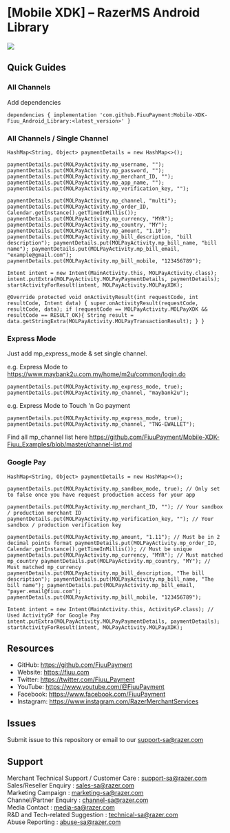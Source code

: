 # [Mobile XDK] – RazerMS Android Library

<img src="https://user-images.githubusercontent.com/38641542/74424311-a9d64000-4e8c-11ea-8d80-d811cfe66972.jpg">

Quick Guides
------------

### All Channels

Add dependencies

`dependencies {
    implementation 'com.github.FiuuPayment:Mobile-XDK-Fiuu_Android_Library:<latest_version>'
}`

### All Channels / Single Channel

`HashMap<String, Object> paymentDetails = new HashMap<>();`

[//]: # (TODO: Enter your merchant account credentials before test run)
`paymentDetails.put(MOLPayActivity.mp_username, "");
paymentDetails.put(MOLPayActivity.mp_password, "");
paymentDetails.put(MOLPayActivity.mp_merchant_ID, "");
paymentDetails.put(MOLPayActivity.mp_app_name, "");
paymentDetails.put(MOLPayActivity.mp_verification_key, "");`

[//]: # (Use 'multi' for all available channels option. For individual channel seletion, please refer to https://github.com/FiuuPayment/Mobile-XDK-Fiuu_Examples/blob/master/channel-list.md)
`paymentDetails.put(MOLPayActivity.mp_channel, "multi");
paymentDetails.put(MOLPayActivity.mp_order_ID, Calendar.getInstance().getTimeInMillis());
paymentDetails.put(MOLPayActivity.mp_currency, "MYR");
paymentDetails.put(MOLPayActivity.mp_country, "MY");
paymentDetails.put(MOLPayActivity.mp_amount, "1.10");
paymentDetails.put(MOLPayActivity.mp_bill_description, "bill description");
paymentDetails.put(MOLPayActivity.mp_bill_name, "bill name");
paymentDetails.put(MOLPayActivity.mp_bill_email, "example@gmail.com");
paymentDetails.put(MOLPayActivity.mp_bill_mobile, "123456789");`

`Intent intent = new Intent(MainActivity.this, MOLPayActivity.class);
intent.putExtra(MOLPayActivity.MOLPayPaymentDetails, paymentDetails);
startActivityForResult(intent, MOLPayActivity.MOLPayXDK);`

`@Override
protected void onActivityResult(int requestCode, int resultCode, Intent data)
{
    super.onActivityResult(requestCode, resultCode, data);
    if (requestCode == MOLPayActivity.MOLPayXDK && resultCode == RESULT_OK){
        String result = data.getStringExtra(MOLPayActivity.MOLPayTransactionResult);
    }
}`

### Express Mode

Just add mp_express_mode & set single channel. 

e.g. Express Mode to https://www.maybank2u.com.my/home/m2u/common/login.do

`paymentDetails.put(MOLPayActivity.mp_express_mode, true);
paymentDetails.put(MOLPayActivity.mp_channel, "maybank2u");`

e.g. Express Mode to Touch 'n Go payment

`paymentDetails.put(MOLPayActivity.mp_express_mode, true);
paymentDetails.put(MOLPayActivity.mp_channel, "TNG-EWALLET");`

Find all mp_channel list here https://github.com/FiuuPayment/Mobile-XDK-Fiuu_Examples/blob/master/channel-list.md

### Google Pay

`HashMap<String, Object> paymentDetails = new HashMap<>();`

[//]: # (TODO: Follow Google’s instructions to request production access for your app: https://developers.google.com/pay/api/android/guides/test-and-deploy/request-prod-access)
[//]: # (Choose the integration type Gateway when prompted, and provide screenshots of your app for review.)
[//]: # (After your app has been approved, test your integration in production by set mp_sandbox_mode = false & use production mp_verification_key & mp_merchant_ID.)
[//]: # (Then launching Google Pay from a signed, release build of your app.)
`paymentDetails.put(MOLPayActivity.mp_sandbox_mode, true); // Only set to false once you have request production access for your app`

[//]: # (// TODO: Enter your merchant account credentials before test run)
`paymentDetails.put(MOLPayActivity.mp_merchant_ID, ""); // Your sandbox / production merchant ID
paymentDetails.put(MOLPayActivity.mp_verification_key, ""); // Your sandbox / production verification key`

`paymentDetails.put(MOLPayActivity.mp_amount, "1.11"); // Must be in 2 decimal points format
paymentDetails.put(MOLPayActivity.mp_order_ID, Calendar.getInstance().getTimeInMillis()); // Must be unique
paymentDetails.put(MOLPayActivity.mp_currency, "MYR"); // Must matched mp_country
paymentDetails.put(MOLPayActivity.mp_country, "MY"); // Must matched mp_currency
paymentDetails.put(MOLPayActivity.mp_bill_description, "The bill description");
paymentDetails.put(MOLPayActivity.mp_bill_name, "The bill name");
paymentDetails.put(MOLPayActivity.mp_bill_email, "payer.email@fiuu.com");
paymentDetails.put(MOLPayActivity.mp_bill_mobile, "123456789");`

`Intent intent = new Intent(MainActivity.this, ActivityGP.class); // Used ActivityGP for Google Pay
intent.putExtra(MOLPayActivity.MOLPayPaymentDetails, paymentDetails);
startActivityForResult(intent, MOLPayActivity.MOLPayXDK);`

## Resources

- GitHub:     https://github.com/FiuuPayment
- Website:    https://fiuu.com
- Twitter:    https://twitter.com/Fiuu_Payment
- YouTube:    https://www.youtube.com/@FiuuPayment
- Facebook:   https://www.facebook.com/FiuuPayment
- Instagram:  https://www.instagram.com/RazerMerchantServices

Issues
------------

Submit issue to this repository or email to our support-sa@razer.com

Support
-------

Merchant Technical Support / Customer Care : support-sa@razer.com <br>
Sales/Reseller Enquiry : sales-sa@razer.com <br>
Marketing Campaign : marketing-sa@razer.com <br>
Channel/Partner Enquiry : channel-sa@razer.com <br>
Media Contact : media-sa@razer.com <br>
R&D and Tech-related Suggestion : technical-sa@razer.com <br>
Abuse Reporting : abuse-sa@razer.com
